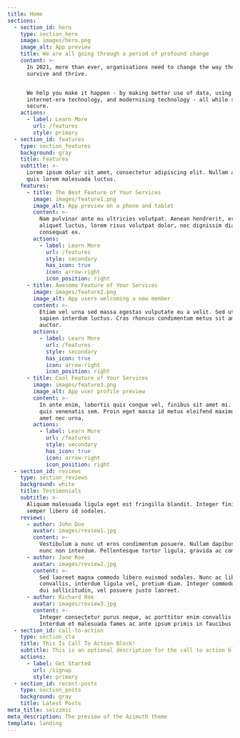 ```yaml
---
title: Home
sections:
  - section_id: hero
    type: section_hero
    image: images/hero.png
    image_alt: App preview
    title: We are all going through a period of profound change
    content: >-
      In 2021, more than ever, organisations need to change the way they work to
      survive and thrive.


      We help you make it happen - by making better use of data, using
      internet-era technology, and modernising technology - all while staying
      secure.
    actions:
      - label: Learn More
        url: /features
        style: primary
  - section_id: features
    type: section_features
    background: gray
    title: Features
    subtitle: >-
      Lorem ipsum dolor sit amet, consectetur adipiscing elit. Nullam a metus
      quis lorem malesuada luctus.
    features:
      - title: The Best Feature of Your Services
        image: images/feature1.png
        image_alt: App preview on a phone and tablet
        content: >-
          Nam pulvinar ante eu ultricies volutpat. Aenean hendrerit, eros sed
          aliquet luctus, lorem risus volutpat dolor, nec dignissim diam neque
          consequat ex.
        actions:
          - label: Learn More
            url: /features
            style: secondary
            has_icon: true
            icon: arrow-right
            icon_position: right
      - title: Awesome Feature of Your Services
        image: images/feature2.png
        image_alt: App users welcoming a new member
        content: >-
          Etiam vel urna sed massa egestas vulputate eu a velit. Sed ut nisl nec
          sapien interdum luctus. Cras rhoncus condimentum metus sit amet
          auctor.
        actions:
          - label: Learn More
            url: /features
            style: secondary
            has_icon: true
            icon: arrow-right
            icon_position: right
      - title: Cool Feature of Your Services
        image: images/feature3.png
        image_alt: App user profile preview
        content: >-
          In ante enim, lobortis quis congue vel, finibus sit amet mi. Aenean
          quis venenatis sem. Proin eget massa id metus eleifend maximus sit
          amet nec urna.
        actions:
          - label: Learn More
            url: /features
            style: secondary
            has_icon: true
            icon: arrow-right
            icon_position: right
  - section_id: reviews
    type: section_reviews
    background: white
    title: Testimonials
    subtitle: >-
      Aliquam malesuada ligula eget est fringilla blandit. Integer finibus
      semper libero id sodales. 
    reviews:
      - author: John Doe
        avatar: images/review1.jpg
        content: >-
          Vestibulum a nunc ut eros condimentum posuere. Nullam dapibus quis
          nunc non interdum. Pellentesque tortor ligula, gravida ac commodo eu.
      - author: Jane Roe
        avatar: images/review2.jpg
        content: >-
          Sed laoreet magna commodo libero euismod sodales. Nunc ac libero
          convallis, interdum ligula vel, pretium diam. Integer commodo sem at
          dui sollicitudin, vel posuere justo laoreet.
      - author: Richard Roe
        avatar: images/review3.jpg
        content: >-
          Integer consectetur purus neque, ac porttitor enim convallis vitae.
          Interdum et malesuada fames ac ante ipsum primis in faucibus.
  - section_id: call-to-action
    type: section_cta
    title: This Is Call To Action Block!
    subtitle: This is an optional description for the call to action block.
    actions:
      - label: Get Started
        url: /signup
        style: primary
  - section_id: recent-posts
    type: section_posts
    background: gray
    title: Latest Posts
meta_title: seizzmic
meta_description: The preview of the Azimuth theme
template: landing
---
```

